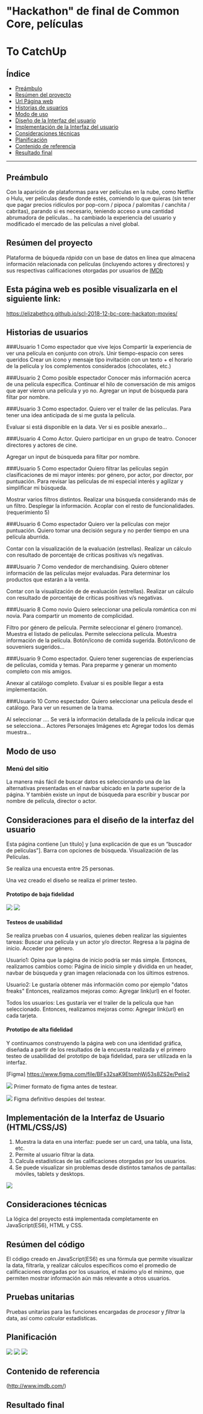 # "Hackathon" de final de Common Core, películas


# To CatchUp

## Índice

* [Preámbulo](#preámbulo)
* [Resúmen del proyecto](#resúmen-del-proyecto)
* [Url Página web](#link)
* [Historias de usuarios](#historias-de-usuarios)
* [Modo de uso](#modo-de-uso)
* [Diseño de la Interfaz del usuario](#Consideraciones-para-el-diseño-de-la-interfaz-del-usuario)
* [Implementación de la Interfaz del usuario](#Implementación-de-la-Interfaz-del-usuario)
* [Consideraciones técnicas](#consideraciones-técnicas)
* [Planificación](#planificación)
* [Contenido de referencia](#contenido-de-referencia)
* [Resultado final](#resultado-final)

***

## Preámbulo

Con la aparición de plataformas para ver películas en la nube, como Netflix o Hulu, ver películas desde donde estés, comiendo lo que quieras (sin tener que pagar precios ridículos por pop-corn / pipoca / palomitas / canchita / cabritas), parando si es necesario, teniendo acceso a una cantidad abrumadora de películas... ha cambiado la experiencia del usuario y modificado el mercado de las películas a nivel global.


## Resúmen del proyecto

Plataforma de búqueda *rápida* con un base de datos en línea que almacena información relacionada con películas (incluyendo actores y directores) y sus respectivas calificaciones otorgadas por usuarios de [IMDb](https://www.imdb.com/)


## Esta página web es posible visualizarla en el siguiente link:

https://elizabethcg.github.io/scl-2018-12-bc-core-hackaton-movies/


## Historias de usuarios

###Usuario 1
Como espectador que vive lejos
Compartir la experiencia de ver una película en conjunto con otro/s.
Unir tiempo-espacio con seres queridos
Crear un ícono y mensaje tipo invitación con un texto + el horario de la película y los complementos considerados (chocolates, etc.)


###Usuario 2
Como posible espectador
Conocer más información acerca de una película específica.
Continuar el hilo de conversación de mis amigos que ayer vieron una película y yo no.
Agregar un input de búsqueda para filtar por nombre.


###Usuario 3
Como espectador.
Quiero ver el trailer de las películas.
Para tener una idea anticipada de si me gusta la película.

Evaluar si está disponible en la data.
Ver si es posible anexarlo…


###Usuario 4
Como Actor.
Quiero participar en un grupo de teatro.
Conocer directores y actores de cine.

Agregar un input de búsqueda para filtar por nombre.


###Usuario 5
Como espectador
Quiero filtrar las películas según clasificaciones de mi mayor interés: por género, por actor, por director, por puntuación.
Para revisar las películas de mi especial interés y agilizar y simplificar mi búsqueda.

Mostrar varios filtros distintos.
Realizar una búsqueda considerando más de un filtro.
Desplegar la información.
Acoplar con el resto de funcionalidades. (requerimiento 5)


###Usuario 6
Como espectador
Quiero ver la películas con mejor puntuación.
Quiero tomar una decisión segura y no perder tiempo en una película aburrida.

Contar con la visualización de la evaluación (estrellas).
Realizar un cálculo con resultado de porcentaje de críticas positivas v/s negativas.


###Usuario 7
Como vendedor de merchandising.
Quiero obtener información de las películas mejor evaluadas.
Para determinar los productos que estarán a la venta.

Contar con la visualización de de evaluación (estrellas).
Realizar un cálculo con resultado de porcentaje de críticas positivas v/s negativas.


###Usuario 8
Como novio
Quiero seleccionar una película romántica con mi novia.
Para compartir un momento de complicidad.

Filtro por género de película.
Permite seleccionar el género (romance).
Muestra el listado de películas.
Permite selecciona película.
Muestra información de la película.
Botón/ícono de comida sugerida.
Botón/ícono de souveniers sugeridos…


###Usuario 9
Como espectador.
Quiero tener sugerencias de experiencias de películas, comida y temas.
Para preparme y generar un momento completo con mis amigos.

Anexar al catálogo completo.
Evaluar si es posible llegar a esta implementación.


###Usuario 10
Como espectador.
Quiero seleccionar una película desde el catálogo.
Para ver un resumen de la trama.

Al seleccionar …. Se verá la información detallada de la película indicar que se selecciona…
Actores
Personajes
Imágenes
etc
Agregar todos los demás muestra…



## Modo de uso

### Menú del sitio

 La manera más fácil de buscar datos es seleccionando una de las alternativas presentadas en el navbar ubicado en la parte superior de la página. Y también existe un input de búsqueda para escribir y buscar por nombre de película, director o actor.

## Consideraciones para el diseño de la interfaz del usuario

Esta página contiene [un título] y [una explicación de que es un “buscador de películas”].
Barra con opciones de búsqueda.
Visualización de las Películas.

Se realiza una encuesta entre 25 personas. 

Una vez creado el diseño se realiza el primer testeo.

#### Prototipo de baja fidelidad

![](sc1.jpeg)
![](sc2.jpeg)


#### Testeos de usabilidad

Se realiza pruebas con 4 usuarios, quienes deben realizar las siguientes tareas: Buscar una película y un actor y/o director. Regresa a la página de inicio. Acceder por género.

Usuario1: Opina que la página de inicio podría ser más simple.
Entonces, realizamos cambios como: Página de inicio simple y dividida en un header, navbar de búsqueda y gran imagen relacionada con los últimos estrenos.

Usuario2: Le gustaría obtener más información como por ejemplo "datos freaks"
Entonces, realizamos mejoras como: Agregar link(url) en el footer.

Todos los usuarios: Les gustaría ver el trailer de la película que han seleccionado.
Entonces, realizamos mejoras como: Agregar link(url) en cada tarjeta.


#### Prototipo de alta fidelidad

Y continuamos construyendo la página web con una identidad gráfica, diseñada a partir de los resultados de la encuesta realizada y el primero testeo de usabilidad del prototipo de baja fidelidad, para ser utilizada en la interfaz.

[Figma]
https://www.figma.com/file/BFs32saK9EtpmhWj53s8ZS2e/Pelis2

![](segunda.png)
Primer formato de figma antes de testear.

![](primera.png)
Figma definitivo despúes del testear.

## Implementación de la Interfaz de Usuario (HTML/CSS/JS)

1. Muestra la data en una interfaz: puede ser un card, una tabla, una lista, etc.
2. Permite al usuario filtrar la data.
3. Calcula estadísticas de las calificaciones otorgadas por los usuarios.
4. Se puede visualizar sin problemas desde distintos tamaños de pantallas: móviles,
   tablets y desktops.

![](peli.png)

## Consideraciones técnicas

La lógica del proyecto está implementada completamente en JavaScript(ES6), HTML y CSS.   

## Resúmen del código

El código creado en JavaScript(ES6) es una fórmula que permite visualizar la data, filtrarla, y realizar cálculos específicos como el promedio de calificaciones otorgadas por los usuarios, el máximo y/o el mínimo, que permiten mostrar información aún más relevante a otros usuarios.

## Pruebas unitarias

Pruebas unitarias para las funciones encargadas de _procesar_ y _filtrar_ la data, así como _calcular_ estadísticas.

## Planificación

![](i1.png)
![](i2.png)
![](i3.png)

## Contenido de referencia

(http://www.imdb.com/)

## Resultado final


